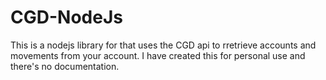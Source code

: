 CGD-NodeJs
==========

This is a nodejs library for that uses the CGD api to rretrieve accounts and movements from your account.
I have created this for personal use and there's no documentation.
